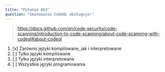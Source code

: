 ```yaml
---
title: "Pytanie 063"
question: "Skanowanie CodeQL obsługuje:"
---
```



> https://docs.github.com/en/code-security/code-scanning/introduction-to-code-scanning/about-code-scanning-with-codeql#about-codeql
1. [x] Zarówno języki kompilowane, jak i interpretowane
1. [ ] Tylko języki kompilowane
1. [ ] Tylko języki interpretowane
1. [ ] Wszystkie języki programowania
